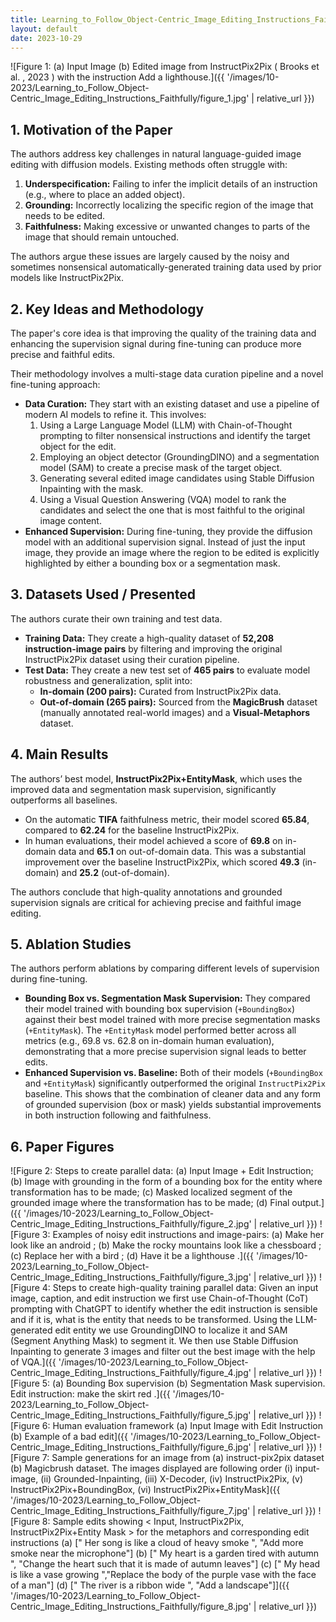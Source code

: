 ```yaml
---
title: Learning_to_Follow_Object-Centric_Image_Editing_Instructions_Faithfully
layout: default
date: 2023-10-29
---
```

![Figure 1: (a) Input Image (b) Edited image from InstructPix2Pix ( Brooks et al. , 2023 ) with the instruction Add a lighthouse.]({{ '/images/10-2023/Learning_to_Follow_Object-Centric_Image_Editing_Instructions_Faithfully/figure_1.jpg' | relative_url }})
## 1. Motivation of the Paper
The authors address key challenges in natural language-guided image editing with diffusion models. Existing methods often struggle with:
1.  **Underspecification:** Failing to infer the implicit details of an instruction (e.g., where to place an added object).
2.  **Grounding:** Incorrectly localizing the specific region of the image that needs to be edited.
3.  **Faithfulness:** Making excessive or unwanted changes to parts of the image that should remain untouched.

The authors argue these issues are largely caused by the noisy and sometimes nonsensical automatically-generated training data used by prior models like InstructPix2Pix.

## 2. Key Ideas and Methodology
The paper's core idea is that improving the quality of the training data and enhancing the supervision signal during fine-tuning can produce more precise and faithful edits.

Their methodology involves a multi-stage data curation pipeline and a novel fine-tuning approach:
*   **Data Curation:** They start with an existing dataset and use a pipeline of modern AI models to refine it. This involves:
    1.  Using a Large Language Model (LLM) with Chain-of-Thought prompting to filter nonsensical instructions and identify the target object for the edit.
    2.  Employing an object detector (GroundingDINO) and a segmentation model (SAM) to create a precise mask of the target object.
    3.  Generating several edited image candidates using Stable Diffusion Inpainting with the mask.
    4.  Using a Visual Question Answering (VQA) model to rank the candidates and select the one that is most faithful to the original image content.
*   **Enhanced Supervision:** During fine-tuning, they provide the diffusion model with an additional supervision signal. Instead of just the input image, they provide an image where the region to be edited is explicitly highlighted by either a bounding box or a segmentation mask.

## 3. Datasets Used / Presented
The authors curate their own training and test data.
*   **Training Data:** They create a high-quality dataset of **52,208 instruction-image pairs** by filtering and improving the original InstructPix2Pix dataset using their curation pipeline.
*   **Test Data:** They create a new test set of **465 pairs** to evaluate model robustness and generalization, split into:
    *   **In-domain (200 pairs):** Curated from InstructPix2Pix data.
    *   **Out-of-domain (265 pairs):** Sourced from the **MagicBrush** dataset (manually annotated real-world images) and a **Visual-Metaphors** dataset.

## 4. Main Results
The authors’ best model, **InstructPix2Pix+EntityMask**, which uses the improved data and segmentation mask supervision, significantly outperforms all baselines.
*   On the automatic **TIFA** faithfulness metric, their model scored **65.84**, compared to **62.24** for the baseline InstructPix2Pix.
*   In human evaluations, their model achieved a score of **69.8** on in-domain data and **65.1** on out-of-domain data. This was a substantial improvement over the baseline InstructPix2Pix, which scored **49.3** (in-domain) and **25.2** (out-of-domain).

The authors conclude that high-quality annotations and grounded supervision signals are critical for achieving precise and faithful image editing.

## 5. Ablation Studies
The authors perform ablations by comparing different levels of supervision during fine-tuning.
*   **Bounding Box vs. Segmentation Mask Supervision:** They compared their model trained with bounding box supervision (`+BoundingBox`) against their best model trained with more precise segmentation masks (`+EntityMask`). The `+EntityMask` model performed better across all metrics (e.g., 69.8 vs. 62.8 on in-domain human evaluation), demonstrating that a more precise supervision signal leads to better edits.
*   **Enhanced Supervision vs. Baseline:** Both of their models (`+BoundingBox` and `+EntityMask`) significantly outperformed the original `InstructPix2Pix` baseline. This shows that the combination of cleaner data and any form of grounded supervision (box or mask) yields substantial improvements in both instruction following and faithfulness.

## 6. Paper Figures
![Figure 2: Steps to create parallel data: (a) Input Image + Edit Instruction; (b) Image with grounding in the form of a bounding box for the entity where transformation has to be made; (c) Masked localized segment of the grounded image where the transformation has to be made; (d) Final output.]({{ '/images/10-2023/Learning_to_Follow_Object-Centric_Image_Editing_Instructions_Faithfully/figure_2.jpg' | relative_url }})
![Figure 3: Examples of noisy edit instructions and image-pairs: (a) Make her look like an android ; (b) Make the rocky mountains look like a chessboard ; (c) Replace her with a bird ; (d) Have it be a lighthouse .]({{ '/images/10-2023/Learning_to_Follow_Object-Centric_Image_Editing_Instructions_Faithfully/figure_3.jpg' | relative_url }})
![Figure 4: Steps to create high-quality training parallel data: Given an input image, caption, and edit instruction we first use Chain-of-Thought (CoT) prompting with ChatGPT to identify whether the edit instruction is sensible and if it is, what is the entity that needs to be transformed. Using the LLM-generated edit entity we use GroundingDINO to localize it and SAM (Segment Anything Mask) to segment it. We then use Stable Diffusion Inpainting to generate 3 images and filter out the best image with the help of VQA.]({{ '/images/10-2023/Learning_to_Follow_Object-Centric_Image_Editing_Instructions_Faithfully/figure_4.jpg' | relative_url }})
![Figure 5: (a) Bounding Box supervision (b) Segmentation Mask supervision. Edit instruction: make the skirt red .]({{ '/images/10-2023/Learning_to_Follow_Object-Centric_Image_Editing_Instructions_Faithfully/figure_5.jpg' | relative_url }})
![Figure 6: Human evaluation framework (a) Input Image with Edit Instruction (b) Example of a bad edit]({{ '/images/10-2023/Learning_to_Follow_Object-Centric_Image_Editing_Instructions_Faithfully/figure_6.jpg' | relative_url }})
![Figure 7: Sample generations for an image from (a) instruct-pix2pix dataset (b) Magicbrush dataset. The images displayed are following order (i) input-image, (ii) Grounded-Inpainting, (iii) X-Decoder, (iv) InstructPix2Pix, (v) InstructPix2Pix+BoundingBox, (vi) InstructPix2Pix+EntityMask]({{ '/images/10-2023/Learning_to_Follow_Object-Centric_Image_Editing_Instructions_Faithfully/figure_7.jpg' | relative_url }})
![Figure 8: Sample edits showing < Input, InstructPix2Pix, InstructPix2Pix+Entity Mask > for the metaphors and corresponding edit instructions (a) [" Her song is like a cloud of heavy smoke ", "Add more smoke near the microphone"] (b) [" My heart is a garden tired with autumn ", "Change the heart such that it is made of autumn leaves"] (c) [" My head is like a vase growing ","Replace the body of the purple vase with the face of a man"] (d) [" The river is a ribbon wide ", "Add a landscape"]]({{ '/images/10-2023/Learning_to_Follow_Object-Centric_Image_Editing_Instructions_Faithfully/figure_8.jpg' | relative_url }})
